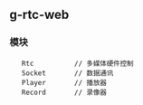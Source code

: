 ## g-rtc-web

### 模块

```
   Rtc          // 多媒体硬件控制
   Socket       // 数据通讯
   Player       // 播放器
   Record       // 录像器

```
